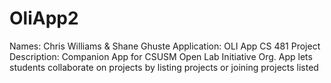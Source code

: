 # OliApp2
Names: Chris Williams & Shane Ghuste
Application: OLI App CS 481 Project
Description: Companion App for CSUSM Open Lab Initiative Org.
App lets students collaborate on projects by listing projects or joining projects listed
